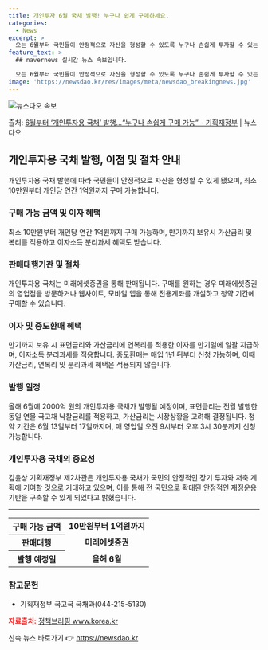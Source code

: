 ```yaml
---
title: 개인투자 6월 국채 발행! 누구나 쉽게 구매하세요.
categories:
  - News
excerpt: >
  오는 6월부터 국민들이 안정적으로 자산을 형성할 수 있도록 누구나 손쉽게 투자할 수 있는 개인투자용 국채를 …
feature_text: >
  ## navernews 실시간 뉴스 속보입니다.

  오는 6월부터 국민들이 안정적으로 자산을 형성할 수 있도록 누구나 손쉽게 투자할 수 있는 개인투자용 국채를 …
image: 'https://newsdao.kr/res/images/meta/newsdao_breakingnews.jpg'
---
```


![뉴스다오 속보](https://newsdao.kr/res/images/meta/newsdao_breakingnews.jpg)

<p>출처: <a href="https://newsdao.kr/3961" rel="dofollow">6월부터 ‘개인투자용 국채’ 발행…“누구나 손쉽게 구매 가능”  - 기획재정부</a> | 뉴스다오</p>

<h2 data-ke-size="size26">개인투자용 국채 발행, 이점 및 절차 안내</h2>
<p data-ke-size="size16">개인투자용 국채 발행에 따라 국민들이 안정적으로 자산을 형성할 수 있게 됐으며, 최소 10만원부터 개인당 연간 1억원까지 구매 가능합니다.</p>

<h3>구매 가능 금액 및 이자 혜택</h3>
<p data-ke-size="size16">최소 10만원부터 개인당 연간 1억원까지 구매 가능하며, 만기까지 보유시 가산금리 및 복리를 적용하고 이자소득 분리과세 혜택도 받습니다.</p>

<h3>판매대행기관 및 절차</h3>
<p data-ke-size="size16">개인투자용 국채는 미래에셋증권을 통해 판매됩니다. 구매를 원하는 경우 미래에셋증권의 영업점을 방문하거나 웹사이트, 모바일 앱을 통해 전용계좌를 개설하고 청약 기간에 구매할 수 있습니다.</p>

<h3>이자 및 중도환매 혜택</h3>
<p data-ke-size="size16">만기까지 보유 시 표면금리와 가산금리에 연복리를 적용한 이자를 만기일에 일괄 지급하며, 이자소득 분리과세를 적용합니다. 중도환매는 매입 1년 뒤부터 신청 가능하며, 이때 가산금리, 연복리 및 분리과세 혜택은 적용되지 않습니다.</p>

<h3>발행 일정</h3>
<p data-ke-size="size16">올해 6월에 2000억 원의 개인투자용 국채가 발행될 예정이며, 표면금리는 전월 발행한 동일 연물 국고채 낙찰금리를 적용하고, 가산금리는 시장상황을 고려해 결정됩니다. 청약 기간은 6월 13일부터 17일까지며, 매 영업일 오전 9시부터 오후 3시 30분까지 신청 가능합니다.</p>

<h3>개인투자용 국채의 중요성</h3>
<p data-ke-size="size16">김윤상 기획재정부 제2차관은 개인투자용 국채가 국민의 안정적인 장기 투자와 저축 계획에 기여할 것으로 기대하고 있으며, 이를 통해 전 국민으로 확대된 안정적인 재정운용 기반을 구축할 수 있게 되었다고 밝혔습니다.</p>

<hr>
<table>
    <tr>
        <th>구매 가능 금액</th>
        <td style="text-align: center; height: 17px;"><b>10만원부터 1억원까지</b></td>
    </tr>
    <tr>
        <th>판매대행</th>
        <td style="text-align: center; height: 17px;"><b>미래에셋증권</b></td>
    </tr>
    <tr>
        <th>발행 예정일</th>
        <td style="text-align: center; height: 17px;"><b>올해 6월</b></td>
    </tr>
</table>
<h3>참고문헌</h3>
<ul>
    <li>기획재정부 국고국 국채과(044-215-5130)</li>
</ul>
<p data-ke-size="size16"><b><span style="color: #ee2323;">자료출처:</span></b> <a href="https://newsdao.kr/3961">정책브리핑 www.korea.kr</a></p> 

신속 뉴스 바로가기 👉 <a href="https://newsdao.kr" rel="dofollow">https://newsdao.kr</a>



